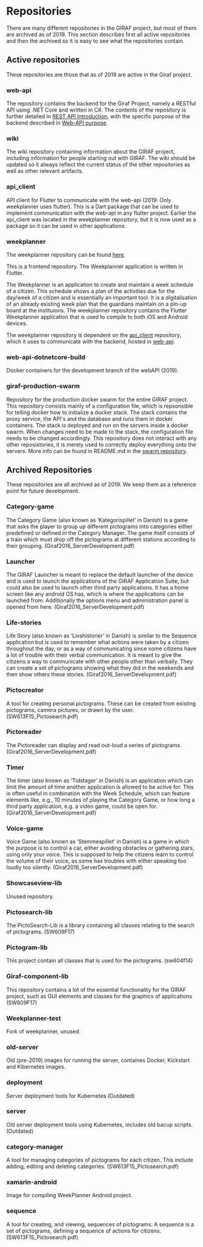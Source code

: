 # Repositories

There are many different repositories in the GIRAF project, but most of them are archived as of 2019. This section  describes first all active repositories and then the archived so it is easy to see what the repositories contain.

## Active repositories
These repositories are those that as of 2019 are active in the Giraf project. 

### web-api
The repository contains the backend for the Giraf Project, namely a RESTful API using .NET Core and written in C#. The contents of the repository is further detailed in [REST API Introduction](../REST_API_Development/BackendArchitecture.md), with the specific purpose of the backend described in [Web-API purpose](../REST_API_Development/WebApiPurpose.md).

### wiki 
The wiki repository containing information about the GIRAF project, including information for people starting out with GIRAF. The wiki should be updated so it always reflect the current status of the other repositories as well as other relevant artifacts. 

### api_client
API client for Flutter to communicate with the web-api (2019: Only weekplanner uses flutter). This is a Dart package that can be used to implement communication with the web-api in any flutter project. Earlier the api_client was located in the weekplanner repository, but it is now used as a package so it can be used in other applications. 

### weekplanner

The weekplanner repository can be found [here](https://github.com/aau-giraf/weekplanner).

This is a frontend repository. The Weekplanner application is written in Flutter.

The Weekplanner is an application to create and maintain a week schedule of a citizen. This schedule shows a plan of the activities due for the day/week of a citizen and is essentially an important tool. 
It is a digitalisation of an already existing week plan that the guardians maintain on a pin-up board at the instituions. 
The weekplanner repository contains the Flutter Weekplanner application that is used to compile to both iOS and Android devices.

The weekplanner repository is dependent on the [api_client](#api_client) repository, which it uses to communicate with the backend, hosted in [web-api](#web-api).

### web-api-dotnetcore-build 
Docker containers for the development branch of the webAPI (2019).

### giraf-production-swarm
Repository for the production docker swarm for the entire GIRAF project. This repository consists mainly of a configuration file, which is repsonsible for telling docker how to initialize a docker stack. The stack contains the proxy service, the API's and the database and runs them in docker containers. The stack is deployed and run on the servers inside a docker swarm. When changes need to be made to the stack, the configuration file needs to be changed accordingly. 
This repository does not interact with any other reposistories, it is merely used to correctly deploy everything onto the servers. More info can be found in README.md in the [swarm repository](https://github.com/aau-giraf/giraf-production-swarm).

## Archived Repositories
These repositories are all archived as of 2019. We keep them as a reference point for future development.

### Category-game
The Category Game (also known as ‘Kategorispillet’ in Danish) is a game that asks the player to group up different pictograms into categories either predefined or defined in the Category Manager. The game itself consists of a train which must drop off the pictograms at different stations according to their grouping. (Giraf2016_ServerDevelopment.pdf)

### Launcher
The GIRAF Launcher is meant to replace the default launcher of the device and is used to launch the applications of the GIRAF Application Suite, but could also be used to launch other third party applications. It has a home screen like any android OS has, which is where the applications can be launched from. Additionally the options menu and administration panel is opened from here. (Giraf2016_ServerDevelopment.pdf)

### Life-stories
Life Story (also known as ‘Livshistorier’ in Danish) is similar to the Sequence application but is used to remember what actions were taken by a citizen throughout the day, or as a way of communicating since some citizens have a lot of trouble with their verbal communication.
It is meant to give the citizens a way to communicate with other people other than verbally.
They can create a set of pictograms showing what they did in the weekends and then show others these stories. (Giraf2016_ServerDevelopment.pdf)

### Pictocreator
A tool for creating personal pictograms. These can be created from existing
pictograms, camera pictures, or drawn by the user. (SW613F15_Pictosearch.pdf)

### Pictoreader
The Pictoreader can display and read out-loud a series of pictograms. (Giraf2016_ServerDevelopment.pdf)

### Timer
The timer (also known as ‘Tidstager’ in Danish) is an application which can limit the amount of time another application is allowed to be active for. This is often useful in combination with the Week Schedule, which can feature elements like, e.g., 10 minutes of playing the Category Game, or how long a third party application, e.g. a video game, could be open for. (Giraf2016_ServerDevelopment.pdf)

### Voice-game
Voice Game (also known as ‘Stemmespillet’ in Danish) is a game in which the purpose is to control a car, either avoiding obstacles or gathering stars, using only your voice. This is supposed to help the citizens learn to control the volume of their voice, as some has troubles with either speaking too loudly too silently. (Giraf2016_ServerDevelopment.pdf)

### Showcaseview-lib
Unused repository.

### Pictosearch-lib
The PictoSearch-Lib is a library containing all classes relating to
the search of pictograms. (SW609F17)

### Pictogram-lib
This project contain all classes that is used for the pictograms. (sw604f14)

### Giraf-component-lib
This repository contains a lot of the essential functionality for the GIRAF project, such as GUI elements and classes for the graphics of applications (SW609F17)

### Weekplanner-test
Fork of weekplanner, unused.

### old-server
Old (pre-2019) images for running the server, containes Docker, Kickstart and Kibernetes images.

### deployment
Server deployment tools for Kubernetes (Outdated)

### server
Old server deployment tools using Kubernetes, includes old bacup scripts. (Outdated)

### category-manager
A tool for managing categories of pictograms for each citizen. This
include adding, editing and deleting categories. (SW613F15_Pictosearch.pdf)

### xamarin-android
Image for compiling WeekPlanner Android project.

### sequence
A tool for creating, and viewing, sequences of pictograms. A sequence is a
set of pictograms, defining a sequence of actions for citizens. (SW613F15_Pictosearch.pdf)



